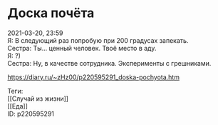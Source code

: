 Доска почёта
=============

   
 2021-03-20, 23:59   
  Я: В следующий раз попробую при 200 градусах запекать.   
 Сестра: Ты... ценный человек. Твоё место в аду.   
 Я: ?)   
 Сестра: Ну, в качестве сотрудника. Эксперименты с грешниками.   
    
 <https://diary.ru/~zHz00/p220595291_doska-pochyota.htm>   
   
 Теги:   
 [[Случай из жизни]]   
 [[Еда]]   
 ID: p220595291